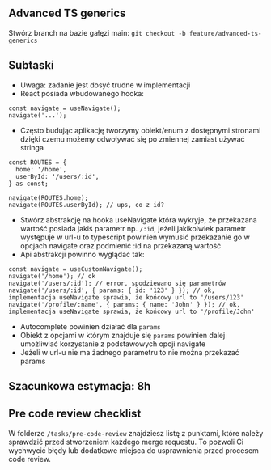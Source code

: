 ## Advanced TS generics

Stwórz branch na bazie gałęzi main:
`git checkout -b feature/advanced-ts-generics`

## Subtaski

- Uwaga: zadanie jest dosyć trudne w implementacji
- React posiada wbudowanego hooka:

```tsx
const navigate = useNavigate();
navigate('...');
```

- Często budując aplikację tworzymy obiekt/enum z dostępnymi stronami dzięki
  czemu możemy odwoływać się po zmiennej zamiast używać stringa

```tsx
const ROUTES = {
  home: '/home',
  userById: '/users/:id',
} as const;

navigate(ROUTES.home);
navigate(ROUTES.userById); // ups, co z id?
```

- Stwórz abstrakcję na hooka useNavigate która wykryje, że przekazana wartość
  posiada jakiś parametr np. `/:id`, jeżeli jakikolwiek parametr występuje w
  url-u to typescript powinien wymusić przekazanie go w opcjach navigate oraz
  podmienić :id na przekazaną wartość
- Api abstrakcji powinno wyglądać tak:

```tsx
const navigate = useCustomNavigate();
navigate('/home'); // ok
navigate('/users/:id'); // error, spodziewano się parametrów
navigate('/users/:id', { params: { id: '123' } }); // ok, implementacja useNavigate sprawia, że końcowy url to '/users/123'
navigate('/profile/:name', { params: { name: 'John' } }); // ok, implementacja useNavigate sprawia, że końcowy url to '/profile/John'
```

- Autocomplete powinien działać dla `params`
- Obiekt z opcjami w którym znajduje się `params` powinien dalej umożliwiać
  korzystanie z podstawowych opcji navigate
- Jeżeli w url-u nie ma żadnego parametru to nie można przekazać params

## Szacunkowa estymacja: 8h

## Pre code review checklist

W folderze `/tasks/pre-code-review` znajdziesz listę z punktami, które należy sprawdzić przed stworzeniem każdego merge requestu. To pozwoli Ci wychwycić błędy lub dodatkowe miejsca do usprawnienia przed procesem code review.
